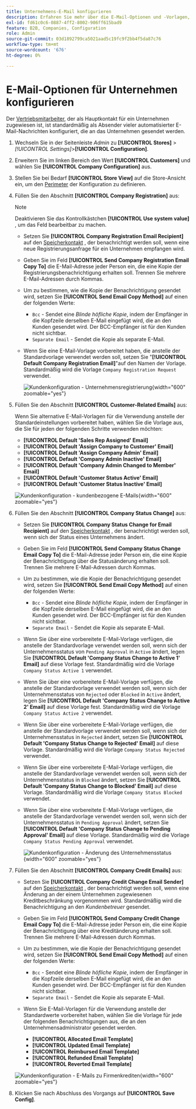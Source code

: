 ```yaml
---
title: Unternehmens-E-Mail konfigurieren
description: Erfahren Sie mehr über die E-Mail-Optionen und -Vorlagen, mit denen Nachrichten für Unternehmenskonten gesendet werden.
exl-id: fd61c0c6-0887-4ff2-8002-906ff615bad9
feature: B2B, Companies, Configuration
role: Admin
source-git-commit: 03d1892799ca5021aad5c19fc9f2bb4f5da87c76
workflow-type: tm+mt
source-wordcount: '676'
ht-degree: 0%

---
```


# E-Mail-Optionen für Unternehmen konfigurieren

Der [Vertriebsmitarbeiter](account-company-manage.md), der als Hauptkontakt für ein Unternehmen zugewiesen ist, ist standardmäßig als Absender vieler automatisierter E-Mail-Nachrichten konfiguriert, die an das Unternehmen gesendet werden.

1. Wechseln Sie in der Seitenleiste _Admin_ zu **[!UICONTROL Stores]** > _[!UICONTROL Settings]_>**[!UICONTROL Configuration]**.

1. Erweitern Sie im linken Bereich den Wert **[!UICONTROL Customers]** und wählen Sie **[!UICONTROL Company Configuration]** aus.

1. Stellen Sie bei Bedarf **[!UICONTROL Store View]** auf die Store-Ansicht ein, um den [Perimeter](../getting-started/websites-stores-views.md#scope-settings) der Konfiguration zu definieren.

1. Füllen Sie den Abschnitt **[!UICONTROL Company Registration]** aus:

   >[!NOTE]
   >
   >Deaktivieren Sie das Kontrollkästchen **[!UICONTROL Use system value]** , um das Feld bearbeitbar zu machen.

   - Setzen Sie **[!UICONTROL Company Registration Email Recipient]** auf den [Speicherkontakt](../getting-started/store-details.md#store-email-addresses) , der benachrichtigt werden soll, wenn eine neue Registrierungsanfrage für ein Unternehmen empfangen wird.

   - Geben Sie im Feld **[!UICONTROL Send Company Registration Email Copy To]** die E-Mail-Adresse jeder Person ein, die eine Kopie der Registrierungsbenachrichtigung erhalten soll. Trennen Sie mehrere E-Mail-Adressen durch Kommas.

   - Um zu bestimmen, wie die Kopie der Benachrichtigung gesendet wird, setzen Sie **[!UICONTROL Send Email Copy Method]** auf einen der folgenden Werte:

      - `Bcc` - Sendet eine _Blinde höfliche Kopie_, indem der Empfänger in die Kopfzeile derselben E-Mail eingefügt wird, die an den Kunden gesendet wird. Der BCC-Empfänger ist für den Kunden nicht sichtbar.
      - `Separate Email` - Sendet die Kopie als separate E-Mail.

   - Wenn Sie eine E-Mail-Vorlage vorbereitet haben, die anstelle der Standardvorlage verwendet werden soll, setzen Sie &quot;**[!UICONTROL Default Company Registration Email]**&quot;auf den Namen der Vorlage. Standardmäßig wird die Vorlage `Company Registration Request` verwendet.

     ![Kundenkonfiguration - Unternehmensregistrierung](./assets/company-email-options-company-registration.png){width="600" zoomable="yes"}

1. Füllen Sie den Abschnitt **[!UICONTROL Customer-Related Emails]** aus:

   Wenn Sie alternative E-Mail-Vorlagen für die Verwendung anstelle der Standardeinstellungen vorbereitet haben, wählen Sie die Vorlage aus, die Sie für jeden der folgenden Schritte verwenden möchten:

   - **[!UICONTROL Default 'Sales Rep Assigned' Email]**
   - **[!UICONTROL Default 'Assign Company to Customer' Email]**
   - **[!UICONTROL Default 'Assign Company Admin' Email]**
   - **[!UICONTROL Default 'Company Admin Inactive' Email]**
   - **[!UICONTROL Default 'Company Admin Changed to Member' Email]**
   - **[!UICONTROL Default 'Customer Status Active' Email]**
   - **[!UICONTROL Default 'Customer Status Inactive' Email]**

   ![Kundenkonfiguration - kundenbezogene E-Mails](./assets/company-email-options-customer-related-emails.png){width="600" zoomable="yes"}

1. Füllen Sie den Abschnitt **[!UICONTROL Company Status Change]** aus:

   - Setzen Sie **[!UICONTROL Company Status Change for Email Recipient]** auf den [Speicherkontakt](../getting-started/store-details.md#store-email-addresses) , der benachrichtigt werden soll, wenn sich der Status eines Unternehmens ändert.

   - Geben Sie im Feld **[!UICONTROL Send Company Status Change Email Copy To]** die E-Mail-Adresse jeder Person ein, die eine Kopie der Benachrichtigung über die Statusänderung erhalten soll. Trennen Sie mehrere E-Mail-Adressen durch Kommas.

   - Um zu bestimmen, wie die Kopie der Benachrichtigung gesendet wird, setzen Sie **[!UICONTROL Send Email Copy Method]** auf einen der folgenden Werte:

      - `Bcc` - Sendet eine _Blinde höfliche Kopie_, indem der Empfänger in die Kopfzeile derselben E-Mail eingefügt wird, die an den Kunden gesendet wird. Der BCC-Empfänger ist für den Kunden nicht sichtbar.
      - `Separate Email` - Sendet die Kopie als separate E-Mail.

   - Wenn Sie über eine vorbereitete E-Mail-Vorlage verfügen, die anstelle der Standardvorlage verwendet werden soll, wenn sich der Unternehmensstatus von `Pending Approval` in `Active` ändert, legen Sie **[!UICONTROL Default 'Company Status Change to Active 1' Email]** auf diese Vorlage fest. Standardmäßig wird die Vorlage `Company Status Active 1` verwendet.

   - Wenn Sie über eine vorbereitete E-Mail-Vorlage verfügen, die anstelle der Standardvorlage verwendet werden soll, wenn sich der Unternehmensstatus von `Rejected` oder `Blocked` in `Active` ändert, legen Sie **[!UICONTROL Default 'Company Status Change to Active 2' Email]** auf diese Vorlage fest. Standardmäßig wird die Vorlage `Company Status Active 2` verwendet.

   - Wenn Sie über eine vorbereitete E-Mail-Vorlage verfügen, die anstelle der Standardvorlage verwendet werden soll, wenn sich der Unternehmensstatus in `Rejected` ändert, setzen Sie **[!UICONTROL Default 'Company Status Change to Rejected' Email]** auf diese Vorlage. Standardmäßig wird die Vorlage `Company Status Rejected` verwendet.

   - Wenn Sie über eine vorbereitete E-Mail-Vorlage verfügen, die anstelle der Standardvorlage verwendet werden soll, wenn sich der Unternehmensstatus in `Blocked` ändert, setzen Sie **[!UICONTROL Default 'Company Status Change to Blocked' Email]** auf diese Vorlage. Standardmäßig wird die Vorlage `Company Status Blocked` verwendet.

   - Wenn Sie über eine vorbereitete E-Mail-Vorlage verfügen, die anstelle der Standardvorlage verwendet werden soll, wenn sich der Unternehmensstatus in `Pending Approval` ändert, setzen Sie **[!UICONTROL Default 'Company Status Change to Pending Approval' Email]** auf diese Vorlage. Standardmäßig wird die Vorlage `Company Status Pending Approval` verwendet.

     ![Kundenkonfiguration - Änderung des Unternehmensstatus](./assets/company-email-options-company-status-change.png){width="600" zoomable="yes"}

1. Füllen Sie den Abschnitt **[!UICONTROL Company Credit Emails]** aus:

   - Setzen Sie **[!UICONTROL Company Credit Change Email Sender]** auf den [Speicherkontakt](../getting-started/store-details.md#store-email-addresses) , der benachrichtigt werden soll, wenn eine Änderung an der einem Unternehmen zugewiesenen Kreditbeschränkung vorgenommen wird. Standardmäßig wird die Benachrichtigung an den _Kundenbetreuer_ gesendet.

   - Geben Sie im Feld **[!UICONTROL Send Company Credit Change Email Copy To]** die E-Mail-Adresse jeder Person ein, die eine Kopie der Benachrichtigung über eine Kreditänderung erhalten soll. Trennen Sie mehrere E-Mail-Adressen durch Kommas.

   - Um zu bestimmen, wie die Kopie der Benachrichtigung gesendet wird, setzen Sie **[!UICONTROL Send Email Copy Method]** auf einen der folgenden Werte:

      - `Bcc` - Sendet eine _Blinde höfliche Kopie_, indem der Empfänger in die Kopfzeile derselben E-Mail eingefügt wird, die an den Kunden gesendet wird. Der BCC-Empfänger ist für den Kunden nicht sichtbar.
      - `Separate Email` - Sendet die Kopie als separate E-Mail.

   - Wenn Sie E-Mail-Vorlagen für die Verwendung anstelle der Standardwerte vorbereitet haben, wählen Sie die Vorlage für jede der folgenden Benachrichtigungen aus, die an den Unternehmensadministrator gesendet werden.

      - **[!UICONTROL Allocated Email Template]**
      - **[!UICONTROL Updated Email Template]**
      - **[!UICONTROL Reimbursed Email Template]**
      - **[!UICONTROL Refunded Email Template]**
      - **[!UICONTROL Reverted Email Template]**

   ![Kundenkonfiguration - E-Mails zu Firmenkrediten](./assets/company-email-options-company-credit.png){width="600" zoomable="yes"}

1. Klicken Sie nach Abschluss des Vorgangs auf **[!UICONTROL Save Config]**.
